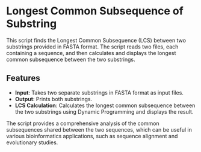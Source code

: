 # Longest Common Subsequence of Substring

This script finds the Longest Common Subsequence (LCS) between two substrings provided in FASTA format. The script reads two files, each containing a sequence, and then calculates and displays the longest common subsequence between the two substrings.

## Features

- **Input**: Takes two separate substrings in FASTA format as input files.
- **Output**: Prints both substrings.
- **LCS Calculation**: Calculates the longest common subsequence between the two substrings using Dynamic Programming and displays the result.

The script provides a comprehensive analysis of the common subsequences shared between the two sequences, which can be useful in various bioinformatics applications, such as sequence alignment and evolutionary studies.
